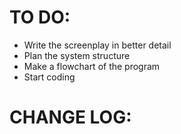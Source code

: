 # TO DO:

- Write the screenplay in better detail
- Plan the system structure
- Make a flowchart of the program
- Start coding

# CHANGE LOG: